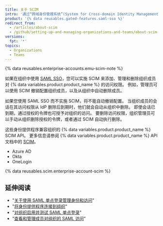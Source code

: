 ```yaml
---
title: 关于 SCIM
intro: '通过“跨域身份管理系统”(System for Cross-domain Identity Management, SCIM)，管理员可以在系统之间自动交换用户身份信息。'
product: '{% data reusables.gated-features.saml-sso %}'
redirect_from:
  - /articles/about-scim
  - /github/setting-up-and-managing-organizations-and-teams/about-scim
versions:
  fpt: '*'
topics:
  - Organizations
  - Teams
---
```


{% data reusables.enterprise-accounts.emu-scim-note %}

如果在组织中使用 [SAML SSO](/articles/about-identity-and-access-management-with-saml-single-sign-on)，您可以实施 SCIM 来添加、管理和删除组织成员对 {% data variables.product.product_name %} 的访问权限。 例如，管理员可以使用 SCIM 撤销配置组织成员，以及从组织中自动删除成员。

如果您使用 SAML SSO 而不实施 SCIM，将不能自动撤销配置。 当组织成员的会话在其访问权限从 IdP 删除后到期时，他们就会自动从组织中删除。 即使会话已到期，通过授权的令牌也可授予对组织的访问。 要删除访问权限，组织管理员可以手动从组织删除授权的令牌，或者通过 SCIM 自动执行删除。

这些身份提供程序兼容组织的 {% data variables.product.product_name %} SCIM API。 更多信息请参阅 {% data variables.product.product_name %} API 文档中的 [SCIM](/rest/reference/scim)。
- Azure AD
- Okta
- OneLogin

{% data reusables.scim.enterprise-account-scim %}

## 延伸阅读

- "[关于使用 SAML 单点登录管理身份和访问](/articles/about-identity-and-access-management-with-saml-single-sign-on)"
- "[将身份提供程序连接到组织](/articles/connecting-your-identity-provider-to-your-organization)"
- "[对组织启用并测试 SAML 单点登录](/articles/enabling-and-testing-saml-single-sign-on-for-your-organization)"
- "[查看和管理成员对组织的 SAML 访问](/github/setting-up-and-managing-organizations-and-teams//viewing-and-managing-a-members-saml-access-to-your-organization)"
